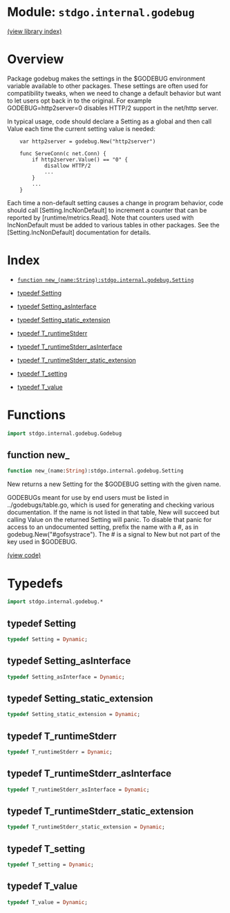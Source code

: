 # Module: `stdgo.internal.godebug`

[(view library index)](../../stdgo.md)


# Overview



Package godebug makes the settings in the $GODEBUG environment variable
available to other packages. These settings are often used for compatibility
tweaks, when we need to change a default behavior but want to let users
opt back in to the original. For example GODEBUG=http2server=0 disables
HTTP/2 support in the net/http server.  


In typical usage, code should declare a Setting as a global
and then call Value each time the current setting value is needed:  

```
	var http2server = godebug.New("http2server")
```
```
	func ServeConn(c net.Conn) {
		if http2server.Value() == "0" {
			disallow HTTP/2
			...
		}
		...
	}
```

Each time a non\-default setting causes a change in program behavior,
code should call \[Setting.IncNonDefault\] to increment a counter that can
be reported by \[runtime/metrics.Read\].
Note that counters used with IncNonDefault must be added to
various tables in other packages. See the \[Setting.IncNonDefault\]
documentation for details.  

# Index


- [`function new_(name:String):stdgo.internal.godebug.Setting`](<#function-new_>)

- [typedef Setting](<#typedef-setting>)

- [typedef Setting\_asInterface](<#typedef-setting_asinterface>)

- [typedef Setting\_static\_extension](<#typedef-setting_static_extension>)

- [typedef T\_runtimeStderr](<#typedef-t_runtimestderr>)

- [typedef T\_runtimeStderr\_asInterface](<#typedef-t_runtimestderr_asinterface>)

- [typedef T\_runtimeStderr\_static\_extension](<#typedef-t_runtimestderr_static_extension>)

- [typedef T\_setting](<#typedef-t_setting>)

- [typedef T\_value](<#typedef-t_value>)

# Functions


```haxe
import stdgo.internal.godebug.Godebug
```


## function new\_


```haxe
function new_(name:String):stdgo.internal.godebug.Setting
```



New returns a new Setting for the $GODEBUG setting with the given name.  


GODEBUGs meant for use by end users must be listed in ../godebugs/table.go,
which is used for generating and checking various documentation.
If the name is not listed in that table, New will succeed but calling Value
on the returned Setting will panic.
To disable that panic for access to an undocumented setting,
prefix the name with a \#, as in godebug.New\("\#gofsystrace"\).
The \# is a signal to New but not part of the key used in $GODEBUG.  

[\(view code\)](<./Godebug.hx#L45>)


# Typedefs


```haxe
import stdgo.internal.godebug.*
```


## typedef Setting


```haxe
typedef Setting = Dynamic;
```


## typedef Setting\_asInterface


```haxe
typedef Setting_asInterface = Dynamic;
```


## typedef Setting\_static\_extension


```haxe
typedef Setting_static_extension = Dynamic;
```


## typedef T\_runtimeStderr


```haxe
typedef T_runtimeStderr = Dynamic;
```


## typedef T\_runtimeStderr\_asInterface


```haxe
typedef T_runtimeStderr_asInterface = Dynamic;
```


## typedef T\_runtimeStderr\_static\_extension


```haxe
typedef T_runtimeStderr_static_extension = Dynamic;
```


## typedef T\_setting


```haxe
typedef T_setting = Dynamic;
```


## typedef T\_value


```haxe
typedef T_value = Dynamic;
```


